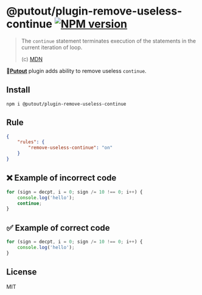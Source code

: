 # @putout/plugin-remove-useless-continue [![NPM version][NPMIMGURL]][NPMURL]

[NPMIMGURL]: https://img.shields.io/npm/v/@putout/plugin-remove-useless-continue.svg?style=flat&longCache=true
[NPMURL]: https://npmjs.org/package/@putout/plugin-remove-useless-continue "npm"

> The `continue` statement terminates execution of the statements in the current iteration of loop.
>
> (c) [MDN](https://developer.mozilla.org/en-US/docs/Web/JavaScript/Reference/Statements/continue)

🐊[**Putout**](https://github.com/coderaiser/putout) plugin adds ability to remove useless `continue`.

## Install

```
npm i @putout/plugin-remove-useless-continue
```

## Rule

```json
{
    "rules": {
        "remove-useless-continue": "on"
    }
}
```

## ❌ Example of incorrect code

```js
for (sign = decpt, i = 0; sign /= 10 !== 0; i++) {
    console.log('hello');
    continue;
}
```

## ✅ Example of correct code

```js
for (sign = decpt, i = 0; sign /= 10 !== 0; i++) {
    console.log('hello');
}
```

## License

MIT
